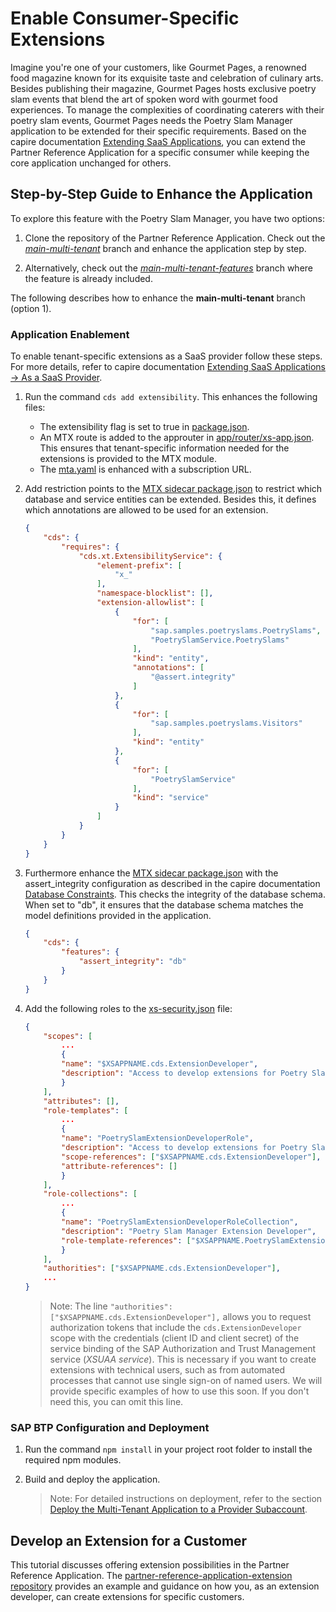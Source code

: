 # Enable Consumer-Specific Extensions
Imagine you're one of your customers, like Gourmet Pages, a renowned food magazine known for its exquisite taste and celebration of culinary arts. Besides publishing their magazine, Gourmet Pages hosts exclusive poetry slam events that blend the art of spoken word with gourmet food experiences. To manage the complexities of coordinating caterers with their poetry slam events, Gourmet Pages needs the Poetry Slam Manager application to be extended for their specific requirements. Based on the capire documentation [Extending SaaS Applications](https://cap.cloud.sap/docs/guides/extensibility/customization), you can extend the Partner Reference Application for a specific consumer while keeping the core application unchanged for others.

## Step-by-Step Guide to Enhance the Application 

To explore this feature with the Poetry Slam Manager, you have two options: 

1. Clone the repository of the Partner Reference Application. Check out the [*main-multi-tenant*](../../../tree/main-multi-tenant) branch and enhance the application step by step. 

2. Alternatively, check out the [*main-multi-tenant-features*](../../../tree/main-multi-tenant-features) branch where the feature is already included. 

The following describes how to enhance the **main-multi-tenant** branch (option 1).

### Application Enablement 

To enable tenant-specific extensions as a SaaS provider follow these steps. For more details, refer to capire documentation [Extending SaaS Applications → As a SaaS Provider](https://cap.cloud.sap/docs/guides/extensibility/customization#prep-as-provider).

1. Run the command `cds add extensibility`. This enhances the following files:
    - The extensibility flag is set to true in [package.json](../../../tree/main-multi-tenant-features/package.json).
    - An MTX route is added to the approuter in [app/router/xs-app.json](../../../tree/main-multi-tenant-features/app/router/xs-app.json). This ensures that tenant-specific information needed for the extensions is provided to the MTX module.
    - The [mta.yaml](../../../tree/main-multi-tenant-features/mta.yaml) is enhanced with a subscription URL.
2. Add restriction points to the [MTX sidecar package.json](../../../tree/main-multi-tenant-features/mtx/sidecar/package.json) to restrict which database and service entities can be extended. Besides this, it defines which annotations are allowed to be used for an extension.

    ```json
    {
        "cds": {
            "requires": {
                "cds.xt.ExtensibilityService": {
                    "element-prefix": [
                        "x_"
                    ],
                    "namespace-blocklist": [],
                    "extension-allowlist": [
                        {
                            "for": [
                                "sap.samples.poetryslams.PoetrySlams",
                                "PoetrySlamService.PoetrySlams"
                            ],
                            "kind": "entity",
                            "annotations": [
                                "@assert.integrity"
                            ]
                        },
                        {
                            "for": [
                                "sap.samples.poetryslams.Visitors"
                            ],
                            "kind": "entity"
                        },
                        {
                            "for": [
                                "PoetrySlamService"
                            ],
                            "kind": "service"
                        }
                    ]
                }
            }
        }
    }
    ```

3. Furthermore enhance the [MTX sidecar package.json](../../../tree/main-multi-tenant-features/mtx/sidecar/package.json) with the assert_integrity configuration as described in the capire documentation [Database Constraints](https://cap.cloud.sap/docs/guides/databases#database-constraints). This checks the integrity of the database schema. When set to "db", it ensures that the database schema matches the model definitions provided in the application.

    ```json
    {
        "cds": {
            "features": {
                "assert_integrity": "db"
            }
        }
    }
    ```

4. Add the following roles to the [xs-security.json](../../../tree/main-multi-tenant-features/xs-security.json) file:

    ```json
    {
        "scopes": [
            ...
            {
            "name": "$XSAPPNAME.cds.ExtensionDeveloper",
            "description": "Access to develop extensions for Poetry Slam Manager"
            }
        ],
        "attributes": [],
        "role-templates": [
            ...
            {
            "name": "PoetrySlamExtensionDeveloperRole",
            "description": "Access to develop extensions for Poetry Slam Manager",
            "scope-references": ["$XSAPPNAME.cds.ExtensionDeveloper"],
            "attribute-references": []
            }
        ],
        "role-collections": [
            ...
            {
            "name": "PoetrySlamExtensionDeveloperRoleCollection",
            "description": "Poetry Slam Manager Extension Developer",
            "role-template-references": ["$XSAPPNAME.PoetrySlamExtensionDeveloperRole"]
            }
        ],
        "authorities": ["$XSAPPNAME.cds.ExtensionDeveloper"],
        ...
    }
    ```

    > Note: The line `"authorities": ["$XSAPPNAME.cds.ExtensionDeveloper"],` allows you to request authorization tokens that include the `cds.ExtensionDeveloper` scope with the credentials (client ID and client secret) of the service binding of the SAP Authorization and Trust Management service (_XSUAA service_). This is necessary if you want to create extensions with technical users, such as from automated processes that cannot use single sign-on of named users. We will provide specific examples of how to use this soon. If you don't need this, you can omit this line.

### SAP BTP Configuration and Deployment
1. Run the command `npm install` in your project root folder to install the required npm modules. 

2. Build and deploy the application.
    > Note: For detailed instructions on deployment, refer to the section [Deploy the Multi-Tenant Application to a Provider Subaccount](./24-Multi-Tenancy-Deployment.md).

## Develop an Extension for a Customer
This tutorial discusses offering extension possibilities in the Partner Reference Application. The [partner-reference-application-extension repository](https://github.com/SAP-samples/partner-reference-application-extension) provides an example and guidance on how you, as an extension developer, can create extensions for specific customers.
